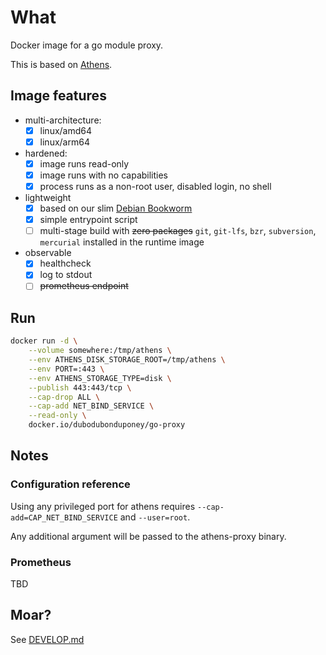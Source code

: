 # What

Docker image for a go module proxy.

This is based on [Athens](https://github.com/gomods/athens).

## Image features

 * multi-architecture:
   * [x] linux/amd64
   * [x] linux/arm64
 * hardened:
   * [x] image runs read-only
   * [x] image runs with no capabilities
   * [x] process runs as a non-root user, disabled login, no shell
 * lightweight
   * [x] based on our slim [Debian Bookworm](https://github.com/dubo-dubon-duponey/docker-debian)
   * [x] simple entrypoint script
   * [ ] multi-stage build with ~~zero packages~~ `git`, `git-lfs`, `bzr`, `subversion`, `mercurial` installed in the runtime image
 * observable
   * [x] healthcheck
   * [x] log to stdout
   * [ ] ~~prometheus endpoint~~

## Run


```bash
docker run -d \
    --volume somewhere:/tmp/athens \
    --env ATHENS_DISK_STORAGE_ROOT=/tmp/athens \
    --env PORT=:443 \
    --env ATHENS_STORAGE_TYPE=disk \
    --publish 443:443/tcp \
    --cap-drop ALL \
    --cap-add NET_BIND_SERVICE \
    --read-only \
    docker.io/dubodubonduponey/go-proxy
```

## Notes

### Configuration reference

Using any privileged port for athens requires `--cap-add=CAP_NET_BIND_SERVICE` and `--user=root`.

Any additional argument will be passed to the athens-proxy binary.

### Prometheus

TBD

## Moar?

See [DEVELOP.md](DEVELOP.md)
